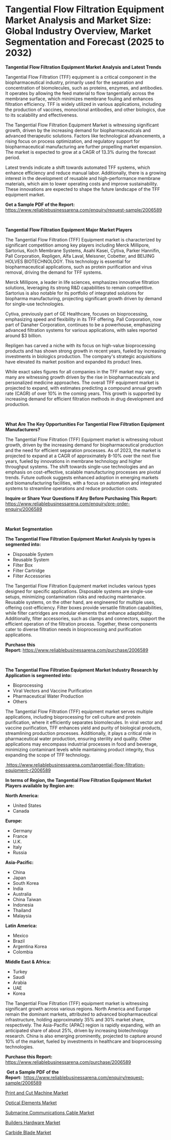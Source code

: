 <p><h1>Tangential Flow Filtration Equipment Market Analysis and Market Size: Global Industry Overview, Market Segmentation and Forecast (2025 to 2032)</h1></p><p><strong>Tangential Flow Filtration Equipment Market Analysis and Latest Trends</strong></p>
<p><p>Tangential Flow Filtration (TFF) equipment is a critical component in the biopharmaceutical industry, primarily used for the separation and concentration of biomolecules, such as proteins, enzymes, and antibodies. It operates by allowing the feed material to flow tangentially across the membrane surface, which minimizes membrane fouling and enhances filtration efficiency. TFF is widely utilized in various applications, including the production of vaccines, monoclonal antibodies, and other biologics, due to its scalability and effectiveness.</p><p>The Tangential Flow Filtration Equipment Market is witnessing significant growth, driven by the increasing demand for biopharmaceuticals and advanced therapeutic solutions. Factors like technological advancements, a rising focus on process optimization, and regulatory support for biopharmaceutical manufacturing are further propelling market expansion. The market is expected to grow at a CAGR of 13.3% during the forecast period. </p><p>Latest trends indicate a shift towards automated TFF systems, which enhance efficiency and reduce manual labor. Additionally, there is a growing interest in the development of reusable and high-performance membrane materials, which aim to lower operating costs and improve sustainability. These innovations are expected to shape the future landscape of the TFF equipment market.</p></p>
<p><strong>Get a Sample PDF of the Report:&nbsp;</strong> <a href="https://www.reliablebusinessarena.com/enquiry/request-sample/2006589?utm_campaign=2033&utm_medium=2&utm_source=Github&utm_content=ia&utm_term=10042025&utm_id=tangential-flow-filtration-equipment">https://www.reliablebusinessarena.com/enquiry/request-sample/2006589</a></p>
<p>&nbsp;</p>
<p><strong>Tangential Flow Filtration Equipment Major Market Players</strong></p>
<p><p>The Tangential Flow Filtration (TFF) Equipment market is characterized by significant competition among key players including Merck Millipore, Sartorius, Koch Membrane Systems, Asahi Kasei, Cytiva, Parker Hannifin, Pall Corporation, Repligen, Alfa Laval, Meissner, Cobetter, and BEIJING HOLVES BIOTECHNOLOGY. This technology is essential for biopharmaceutical applications, such as protein purification and virus removal, driving the demand for TFF systems.</p><p>Merck Millipore, a leader in life sciences, emphasizes innovative filtration solutions, leveraging its strong R&D capabilities to remain competitive. Sartorius is also notable for its portfolio of integrated solutions for biopharma manufacturing, projecting significant growth driven by demand for single-use technologies.</p><p>Cytiva, previously part of GE Healthcare, focuses on bioprocessing, emphasizing speed and flexibility in its TFF offering. Pall Corporation, now part of Danaher Corporation, continues to be a powerhouse, emphasizing advanced filtration systems for various applications, with sales reported around $3 billion.</p><p>Repligen has carved a niche with its focus on high-value bioprocessing products and has shown strong growth in recent years, fueled by increasing investments in biologics production. The company's strategic acquisitions have elevated its market position and expanded its product lines.</p><p>While exact sales figures for all companies in the TFF market may vary, many are witnessing growth driven by the rise in biopharmaceuticals and personalized medicine approaches. The overall TFF equipment market is projected to expand, with estimates predicting a compound annual growth rate (CAGR) of over 10% in the coming years. This growth is supported by increasing demand for efficient filtration methods in drug development and production.</p></p>
<p>&nbsp;</p>
<p><strong>What Are The Key Opportunities For Tangential Flow Filtration Equipment Manufacturers?</strong></p>
<p><p>The Tangential Flow Filtration (TFF) Equipment market is witnessing robust growth, driven by the increasing demand for biopharmaceutical production and the need for efficient separation processes. As of 2023, the market is projected to expand at a CAGR of approximately 8-10% over the next five years, fueled by innovations in membrane technology and higher throughput systems. The shift towards single-use technologies and an emphasis on cost-effective, scalable manufacturing processes are pivotal trends. Future outlook suggests enhanced adoption in emerging markets and biomanufacturing facilities, with a focus on automation and integrated systems to streamline operations and reduce production costs.</p></p>
<p><strong>Inquire or Share Your Questions If Any Before Purchasing This Report:</strong> <a href="https://www.reliablebusinessarena.com/enquiry/pre-order-enquiry/2006589?utm_campaign=2033&utm_medium=2&utm_source=Github&utm_content=ia&utm_term=10042025&utm_id=tangential-flow-filtration-equipment">https://www.reliablebusinessarena.com/enquiry/pre-order-enquiry/2006589</a></p>
<p>&nbsp;</p>
<p><strong>Market Segmentation</strong></p>
<p><strong>The Tangential Flow Filtration Equipment Market Analysis by types is segmented into:</strong></p>
<p><ul><li>Disposable System</li><li>Reusable System</li><li>Filter Box</li><li>Filter Cartridge</li><li>Filter Accessories</li></ul></p>
<p><p>The Tangential Flow Filtration Equipment market includes various types designed for specific applications. Disposable systems are single-use setups, minimizing contamination risks and reducing maintenance. Reusable systems, on the other hand, are engineered for multiple uses, offering cost-efficiency. Filter boxes provide versatile filtration capabilities, while filter cartridges are modular elements that enhance adaptability. Additionally, filter accessories, such as clamps and connectors, support the efficient operation of the filtration process. Together, these components cater to diverse filtration needs in bioprocessing and purification applications.</p></p>
<p><strong>Purchase this Report:&nbsp;</strong><a href="https://www.reliablebusinessarena.com/purchase/2006589?utm_campaign=2033&utm_medium=2&utm_source=Github&utm_content=ia&utm_term=10042025&utm_id=tangential-flow-filtration-equipment">https://www.reliablebusinessarena.com/purchase/2006589</a></p>
<p>&nbsp;</p>
<p><strong>The Tangential Flow Filtration Equipment Market Industry Research by Application is segmented into:</strong></p>
<p><ul><li>Bioprocessing</li><li>Viral Vectors and Vaccine Purification</li><li>Pharmaceutical Water Production</li><li>Others</li></ul></p>
<p><p>The Tangential Flow Filtration (TFF) equipment market serves multiple applications, including bioprocessing for cell culture and protein purification, where it efficiently separates biomolecules. In viral vector and vaccine purification, TFF enhances yield and purity of biological products, streamlining production processes. Additionally, it plays a critical role in pharmaceutical water production, ensuring sterility and quality. Other applications may encompass industrial processes in food and beverage, minimizing contaminant levels while maintaining product integrity, thus expanding the scope of TFF technology.</p></p>
<p><a href="https://www.reliablebusinessarena.com/tangential-flow-filtration-equipment-r2006589?utm_campaign=2033&utm_medium=2&utm_source=Github&utm_content=ia&utm_term=10042025&utm_id=tangential-flow-filtration-equipment">&nbsp;https://www.reliablebusinessarena.com/tangential-flow-filtration-equipment-r2006589</a></p>
<p><strong>In terms of Region, the Tangential Flow Filtration Equipment Market Players available by Region are:</strong></p>
<p>
    <p> <strong> North America: </strong>
        <ul>
            <li>United States</li>
            <li>Canada</li>
        </ul>
        </p> 
    <p> <strong> Europe: </strong>
        <ul>
            <li>Germany</li>
            <li>France</li>
            <li>U.K.</li>
            <li>Italy</li>
            <li>Russia</li>
        </ul>
        </p> 
    <p> <strong> Asia-Pacific: </strong>
        <ul>
            <li>China</li>
            <li>Japan</li>
            <li>South Korea</li>
            <li>India</li>
            <li>Australia</li>
            <li>China Taiwan</li>
            <li>Indonesia</li>
            <li>Thailand</li>
            <li>Malaysia</li>
        </ul>
        </p> 
    <p> <strong> Latin America: </strong>
        <ul>
            <li>Mexico</li>
            <li>Brazil</li>
            <li>Argentina Korea</li>
            <li>Colombia</li>
        </ul>
        </p> 
    <p> <strong> Middle East & Africa: </strong>
        <ul>
            <li>Turkey</li>
            <li>Saudi</li>
            <li>Arabia</li>
            <li>UAE</li>
            <li>Korea</li>
        </ul>
    </p>
    </p>
<p><p>The Tangential Flow Filtration (TFF) equipment market is witnessing significant growth across various regions. North America and Europe remain the dominant markets, attributed to advanced biopharmaceutical infrastructure, holding approximately 35% and 30% market share, respectively. The Asia-Pacific (APAC) region is rapidly expanding, with an anticipated share of about 25%, driven by increasing biotechnology research. China is also emerging prominently, projected to capture around 10% of the market, fueled by investments in healthcare and bioprocessing technologies.</p></p>
<p><strong>Purchase this Report: </strong><a href="https://www.reliablebusinessarena.com/purchase/2006589?utm_campaign=2033&utm_medium=2&utm_source=Github&utm_content=ia&utm_term=10042025&utm_id=tangential-flow-filtration-equipment">https://www.reliablebusinessarena.com/purchase/2006589</a></p>
<p>&nbsp;<strong>Get a Sample PDF of the Report:&nbsp;&nbsp;</strong><a href="https://www.reliablebusinessarena.com/enquiry/request-sample/2006589?utm_campaign=2033&utm_medium=2&utm_source=Github&utm_content=ia&utm_term=10042025&utm_id=tangential-flow-filtration-equipment">https://www.reliablebusinessarena.com/enquiry/request-sample/2006589</a></p>
<p><strong></strong></p>
<p><p><a href="https://github.com/moorsdorak31/Market-Research-Report-List-1/blob/main/print-and-cut-machine-market.md?utm_campaign=2033&utm_medium=2&utm_source=Github&utm_content=ia&utm_term=10042025&utm_id=tangential-flow-filtration-equipment">Print and Cut Machine Market</a></p><p><a href="https://github.com/eimutelufta/Market-Research-Report-List-1/blob/main/optical-elements-market.md?utm_campaign=2033&utm_medium=2&utm_source=Github&utm_content=ia&utm_term=10042025&utm_id=tangential-flow-filtration-equipment">Optical Elements Market</a></p><p><a href="https://github.com/afghatakito29/Market-Research-Report-List-1/blob/main/submarine-communications-cable-market.md?utm_campaign=2033&utm_medium=2&utm_source=Github&utm_content=ia&utm_term=10042025&utm_id=tangential-flow-filtration-equipment">Submarine Communications Cable Market</a></p><p><a href="https://github.com/bartzthateis/Market-Research-Report-List-1/blob/main/builders-hardware-market.md?utm_campaign=2033&utm_medium=2&utm_source=Github&utm_content=ia&utm_term=10042025&utm_id=tangential-flow-filtration-equipment">Builders Hardware Market</a></p><p><a href="https://github.com/vespigeakexc/Market-Research-Report-List-1/blob/main/carbide-blade-market.md?utm_campaign=2033&utm_medium=2&utm_source=Github&utm_content=ia&utm_term=10042025&utm_id=tangential-flow-filtration-equipment">Carbide Blade Market</a></p></p>